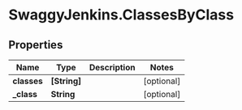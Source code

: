# SwaggyJenkins.ClassesByClass

## Properties

Name | Type | Description | Notes
------------ | ------------- | ------------- | -------------
**classes** | **[String]** |  | [optional] 
**_class** | **String** |  | [optional] 


